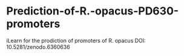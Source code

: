 # Prediction-of-R.-opacus-PD630-promoters
iLearn for the prodiction of promoters of R. opacus
DOI: 10.5281/zenodo.6360636
